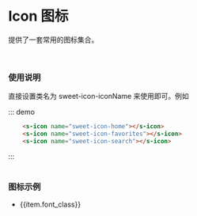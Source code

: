 

# Icon 图标
   提供了一套常用的图标集合。  
   

<br>
   
### 使用说明
直接设置类名为 sweet-icon-iconName 来使用即可。例如  



::: demo

```html
    <s-icon name="sweet-icon-home"></s-icon>
    <s-icon name="sweet-icon-favorites"></s-icon>
    <s-icon name="sweet-icon-search"></s-icon>
```
:::  
<br>


### 图标示例
   
<ul class="icon-list">
  <li v-for="item in $icons.glyphs">
    <div>
      <s-icon :name="'sweet-icon-'+item.font_class"></s-icon>
      <div>{{item.font_class}}</div>
    </div>
  </li>
</ul>





